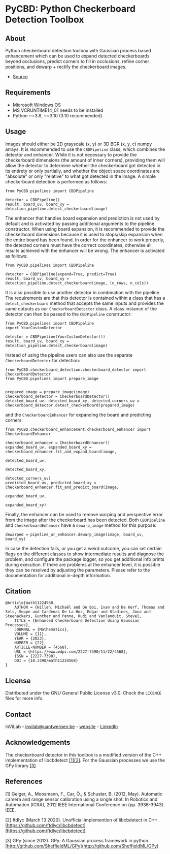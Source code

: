 # PyCBD: Python Checkerboard Detection Toolbox

## About

Python checkerboard detection toolbox with Gaussian process based enhancement which can be used to expand detected 
checkerboards beyond occlusions, predict corners to fill in occlusions, refine corner positions, and dewarp + 
rectify the checkerboard images.

* [Source](https://github.com/InViLabUAntwerp/PyCBD)

## Requirements

* Microsoft Windows OS
* MS VCRUNTIME14_01 needs to be installed
* Python ~=3.8, ~=3.10 (3.10 recommended)

## Usage

Images should either be 2D grayscale (x, y) or 3D BGR (x, y, c) numpy arrays. It is recommended to use the `CBDPipeline` 
class, which combines the detector and enhancer. While it is not necessary to provide the checkerboard dimensions (the 
amount of inner corners), providing them will allow the detector to determine whether the checkerboard got detected in 
its entirety or only partially, and whether the object space coordinates are "absolute" or only "relative" to what got 
detected in the image. A simple checkerboard detection is performed as follows:

```
from PyCBD.pipelines import CBDPipeline

detector = CBDPipeline()
result, board_uv, board_xy = detection_pipeline.detect_checkerboard(image)
```

The enhancer that handles board expansion and prediction is not used by default and is activated by passing additional
arguments to the pipeline constructor. When using board expansion, it is recommended to provide the checkerboard
dimensions because it is used to stops/skip expansion when the entire board has been found. In order for the enhancer
to work properly, the detected corners must have the correct coordinates, otherwise all results achieved with the
enhancer will be wrong. The enhancer is activated as follows:

```
from PyCBD.pipelines import CBDPipeline

detector = CBDPipeline(expand=True, predict=True)
result, board_uv, board_xy = detection_pipeline.detect_checkerboard(image, (n_rows, n_cols))
```

It is also possible to use another detector in combination with the pipeline. The requirements are that this detector 
is contained within a class that has a  `detect_checkerboard` method that accepts the same inputs and provides the 
same outputs as our `CheckerboardDetector` class. A class instance of the detector can then be passed to the 
`CBDPipeline` constructor:

```
from PyCBD.pipelines import CBDPipeline
import YourCustomDetector

detector = CBDPipeline(YourCustomDetector())
result, board_uv, board_xy = detection_pipeline.detect_checkerboard(image)
```

Instead of using the pipeline users can also use the separate `CheckerboardDetector` for detection:

```
from PyCBD.checkerboard_detection.checkerboard_detector import CheckerboardDetector
from PyCBD.pipelines import prepare_image


prepared_image = prepare_image(image)
checkerboard_detector = CheckerboardDetector()
detected_board_uv, detected_board_xy, detected_corners_uv = checkerboard_detector.detect_checkerboard(prepared_image)
```

and the `CheckerboardEnhancer` for expanding the board and predicting corners:

```
from PyCBD.checkerboard_enhancement.checkerboard_enhancer import CheckerboardEnhancer

checkerboard_enhancer = CheckerboardEnhancer()
expanded_board_uv, expanded_board_xy = checkerboard_enhancer.fit_and_expand_board(image,
                                                                                  detected_board_uv,
                                                                                  detected_board_xy,
                                                                                  detected_corners_uv)
predicted_board_uv, predicted_board_xy = checkerboard_enhancer.fit_and_predict_board(image, 
                                                                                     expanded_board_uv,
                                                                                     expanded_board_xy)
```

Finally, the enhancer can be used to remove warping and perspective error from the image after the checkerboard has been
detected. Both `CBDPipeline` and `CheckerboardEnhancer` have a `dewarp_image` method for this purpose:

```
dewarped = pipeline_or_enhancer.dewarp_image(image, board_uv, board_xy)
```

In case the detection fails, or you get a weird outcome, you can set certain flags on the different classes to show 
intermediate results and diagnose the problem, and configure the package logger, so you get additional info prints 
during execution. If there are problems at the enhancer level, it is possible they can be resolved by adjusting the 
parameters. Please refer to the documentation for additional in-depth information.

## Citation

    @Article{math11224568,
        AUTHOR = {Hillen, Michaël and De Boi, Ivan and De Kerf, Thomas and Sels, Seppe and Cardenas De La Hoz, Edgar and Gladines, Jona and Steenackers, Gunther and Penne, Rudi and Vanlanduit, Steve},
        TITLE = {Enhanced Checkerboard Detection Using Gaussian Processes},
        JOURNAL = {Mathematics},
        VOLUME = {11},
        YEAR = {2023},
        NUMBER = {22},
        ARTICLE-NUMBER = {4568},
        URL = {https://www.mdpi.com/2227-7390/11/22/4568},
        ISSN = {2227-7390},
        DOI = {10.3390/math11224568}
    }

## License

Distributed under the GNU General Public License v3.0. Check the `LICENCE` files for more info.

## Contact

InViLab - [invilab@uantwerpen.be](mailto:invilab@uantwerpen.be) - [website](https://www.invilab.be/) - 
[LinkedIn](https://www.linkedin.com/company/invilab-uantwerp)

## Acknowledgements

The checkerboard detector in this toolbox is a modified version of the C++ implementation of libcbdetect 
[[1]](#ref1)[[2]](#ref2). For the Gaussian processes we use the GPy library [[3]](#ref3)

## References

<a id="ref1">[1]</a> 
Geiger, A., Moosmann, F., Car, Ö., & Schuster, B. (2012, May). Automatic camera and range sensor calibration using a 
single shot. In Robotics and Automation (ICRA), 2012 IEEE International Conference on (pp. 3936-3943). IEEE.

<a id="ref2">[2]</a> 
ftdlyc (March 13 2020). Unofficial implemention of libcbdetect in C++. [https://github.com/ftdlyc/libcbdetect](https://github.com/ftdlyc/libcbdetect)

<a id="ref3">[3]</a> 
GPy (since 2012). GPy: A Gaussian process framework in python. [http://github.com/SheffieldML/GPy](http://github.com/SheffieldML/GPy)
